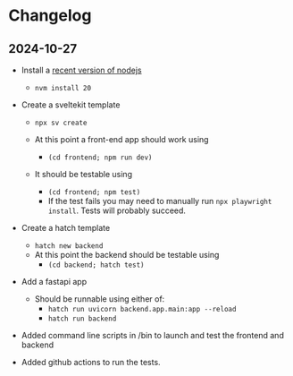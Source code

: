 # Changelog


## 2024-10-27

* Install a [recent version of nodejs](https://nodejs.org/en/download/package-manager)
  * `nvm install 20`

* Create a sveltekit template
  * `npx sv create`

  * At this point a front-end app should work using 
    * `(cd frontend; npm run dev)`
  * It should be testable using
    * `(cd frontend; npm test)`
    * If the test fails you may need to manually run `npx playwright install`.   Tests will probably succeed.

* Create a hatch template
  * `hatch new backend`
  * At this point the backend should be testable using
    * `(cd backend; hatch test)`

* Add a fastapi app
  * Should be runnable using either of: 
    * `hatch run uvicorn backend.app.main:app --reload`
    * `hatch run backend`

* Added command line scripts in /bin to launch and test the frontend and backend

* Added github actions to run the tests.

